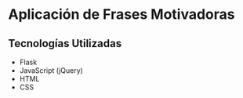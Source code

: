 # Aplicación de Frases Motivadoras
## Tecnologías Utilizadas

- Flask
- JavaScript (jQuery)
- HTML
- CSS